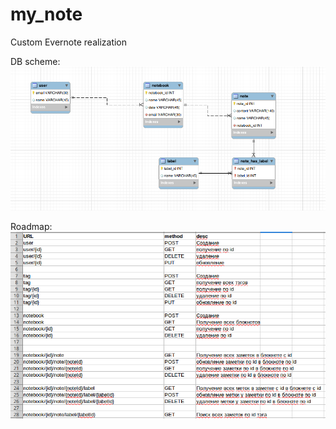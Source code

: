 # my_note
Custom Evernote realization 

DB scheme:
![Scheme](/scheme.png?raw=true "DB scheme")

Roadmap:
![Scheme](/roadmap.png?raw=true "Roadmap")
